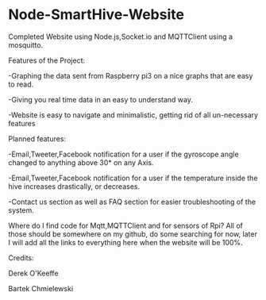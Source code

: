 # Node-SmartHive-Website
Completed Website using Node.js,Socket.io and MQTTClient using a mosquitto.

Features of the Project:

-Graphing the data sent from Raspberry pi3 on a nice graphs that are easy to read.

-Giving you real time data in an easy to understand way.

-Website is easy to navigate and minimalistic, getting rid of all un-necessary features


Planned features:

-Email,Tweeter,Facebook notification for a user if the gyroscope angle changed to anything above 30* on any Axis.

-Email,Tweeter,Facebook notification for a user if the temperature inside the hive increases drastically, or decreases.

-Contact us section as well as FAQ section for easier troubleshooting of the system.


Where do I find code for Mqtt,MQTTClient and for sensors of Rpi?
All of those should be somewhere on my github, do some searching for now, later I will add all the links to everything here when the website will be 100%.




Credits:

Derek O'Keeffe

Bartek Chmielewski
